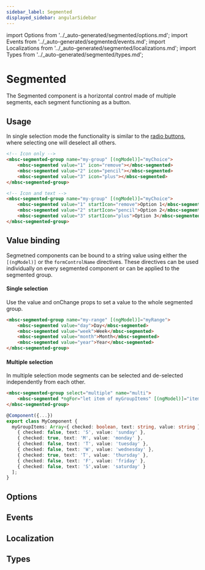 ```yaml
---
sidebar_label: Segmented
displayed_sidebar: angularSidebar
---
```


import Options from '../\_auto-generated/segmented/options.md';
import Events from '../\_auto-generated/segmented/events.md';
import Localizations from '../\_auto-generated/segmented/localizations.md';
import Types from '../\_auto-generated/segmented/types.md';

# Segmented

The Segmented component is a horizontal control made of multiple segments, each segment functioning as a button.

## Usage

In single selection mode the functionality is similar to the [radio buttons](./radio), where selecting one will deselect all others.

```html
<!-- Icon only -->
<mbsc-segmented-group name="my-group" [(ngModel)]="myChoice">
    <mbsc-segmented value="1" icon="remove"></mbsc-segmented>
    <mbsc-segmented value="2" icon="pencil"></mbsc-segmented>
    <mbsc-segmented value="3" icon="plus"></mbsc-segmented>
</mbsc-segmented-group>

<!-- Icon and text -->
<mbsc-segmented-group name="my-group" [(ngModel)]="myChoice">
    <mbsc-segmented value="1" startIcon="remove">Option 1</mbsc-segmented>
    <mbsc-segmented value="2" startIcon="pencil">Option 2</mbsc-segmented>
    <mbsc-segmented value="3" startIcon="plus">Option 3</mbsc-segmented>
</mbsc-segmented-group>
```

## Value binding

Segmetned components can be bound to a string value using either the `[(ngModel)]` or the `formControlName` directives. These directives can be used individually on every segmented component or can be applied to the segmented group.

#### Single selection

Use the value and onChange props to set a value to the whole segmented group.

```html
<mbsc-segmented-group name="my-range" [(ngModel)]="myRange">
    <mbsc-segmented value="day">Day</mbsc-segmented>
    <mbsc-segmented value="week">Week</mbsc-segmented>
    <mbsc-segmented value="month">Month</mbsc-segmented>
    <mbsc-segmented value="year">Year</mbsc-segmented>
</mbsc-segmented-group>
```

#### Multiple selection

In multiple selection mode segments can be selected and de-selected independently from each other.

```html
<mbsc-segmented-group select="multiple" name="multi">
    <mbsc-segmented *ngFor="let item of myGroupItems" [(ngModel)]="item.checked">{{item.text}}</mbsc-segmented>
</mbsc-segmented-group>
```

```ts
@Component({...})
export class MyComponent {
  myGroupItems: Array<{ checked: boolean, text: string, value: string }> = [
    { checked: false, text: 'S', value: 'sunday' },
    { checked: true, text: 'M', value: 'monday' },
    { checked: false, text: 'T', value: 'tuesday' },
    { checked: false, text: 'W', value: 'wednesday' },
    { checked: true, text: 'T', value: 'thursday' },
    { checked: false, text: 'F', value: 'friday' },
    { checked: false, text: 'S',value: 'saturday' }
  ];
}
```

<div className="option-list">

## Options

<Options />

## Events

<Events />

## Localization

<Localizations />

## Types

<Types />

</div>
